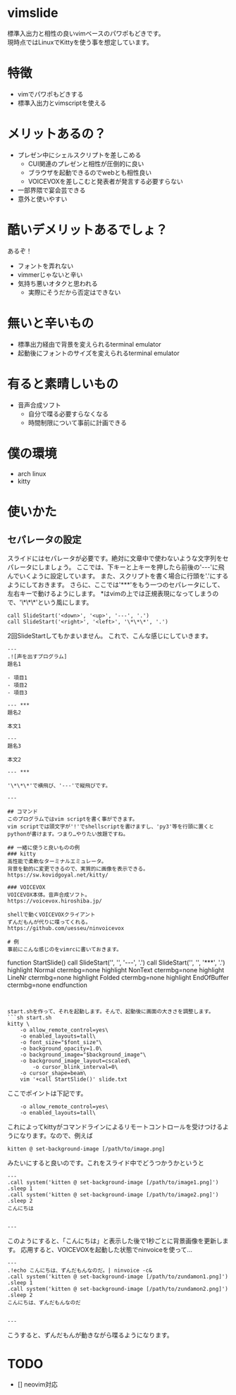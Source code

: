 # vimslide
標準入出力と相性の良いvimベースのパワポもどきです。  
現時点ではLinuxでKittyを使う事を想定しています。

# 特徴
- vimでパワポもどきする
- 標準入出力とvimscriptを使える

# メリットあるの？
- プレゼン中にシェルスクリプトを差しこめる
  + CUI関連のプレゼンと相性が圧倒的に良い
  + ブラウザを起動できるのでwebとも相性良い
  + VOICEVOXを差しこむと発表者が発言する必要すらない
- 一部界隈で宴会芸できる
- 意外と使いやすい

# 酷いデメリットあるでしょ？
あるぞ！

- フォントを弄れない
- vimmerじゃないと辛い
- 気持ち悪いオタクと思われる
  + 実際にそうだから否定はできない

# 無いと辛いもの
- 標準出力経由で背景を変えられるterminal emulator
- 起動後にフォントのサイズを変えられるterminal emulator

# 有ると素晴しいもの
- 音声合成ソフト
  + 自分で喋る必要すらなくなる
  + 時間制限について事前に計画できる

# 僕の環境
- arch linux
- kitty

# 使いかた
## セパレータの設定
スライドにはセパレータが必要です。絶対に文章中で使わないような文字列をセパレータにしましょう。
ここでは、下キーと上キーを押したら前後の'---'に飛んでいくように設定しています。
また、スクリプトを書く場合に行頭を'.'にするようにしておきます。
さらに、ここでは'\*\*\*'をもう一つのセパレータにして、左右キーで動けるようにします。
\*はvimの上では正規表現になってしまうので、'\\\*\\\*\\\*'という風にします。

```vim
call SlideStart('<down>', '<up>', '---', '.')
call SlideStart('<right>', '<left>', '\*\*\*', '.')
```

2回SlideStartしてもかまいません。
これで、こんな感じにしていきます。

```
---
.![声を出すプログラム]
題名1

- 項目1
- 項目2
- 項目3

--- *** 
題名2

本文1

---
題名3

本文2

--- ***

'\*\*\*'で横飛び、'---'で縦飛びです。

---

## コマンド
このプログラムではvim scriptを書く事ができます。
vim scriptでは頭文字が'!'でshellscriptを書けますし、'py3'等を行頭に置くとpythonが書けます。つまり…やりたい放題ですね。

## 一緒に使うと良いものの例
### kitty
高性能で柔軟なターミナルエミュレータ。  
背景を動的に変更できるので、実質的に画像を表示できる。  
https://sw.kovidgoyal.net/kitty/

### VOICEVOX
VOICEVOX本体。音声合成ソフト。  
https://voicevox.hiroshiba.jp/

shellで動くVOICEVOXクライアント  
ずんだもんが代りに喋ってくれる。
https://github.com/uesseu/ninvoicevox

# 例
事前にこんな感じのをvimrcに書いておきます。
```
function StartSlide()
  call SlideStart('<down>', '<up>', '---', '.')
  call SlideStart('<right>', '<left>', '\*\*\*', '.')
  highlight Normal ctermbg=none
  highlight NonText ctermbg=none
  highlight LineNr ctermbg=none
  highlight Folded ctermbg=none
  highlight EndOfBuffer ctermbg=none
endfunction
```


start.shを作って、それを起動します。そんで、起動後に画面の大きさを調整します。
```sh start.sh
kitty \
    -o allow_remote_control=yes\
    -o enabled_layouts=tall\
	-o font_size="$font_size"\
	-o background_opacity=1.0\
	-o background_image="$background_image"\
	-o background_image_layout=cscaled\
        -o cursor_blink_interval=0\
	-o cursor_shape=beam\
	vim '+call StartSlide()' slide.txt
```

ここでポイントは下記です。
```
    -o allow_remote_control=yes\
    -o enabled_layouts=tall\
```
これによってkittyがコマンドラインによるリモートコントロールを受けつけるようになります。なので、例えば

```
kitten @ set-background-image [/path/to/image.png]
```

みたいにすると良いのです。これをスライド中でどうつかうかというと

```
---
.call system('kitten @ set-background-image [/path/to/image1.png]')
.sleep 1
.call system('kitten @ set-background-image [/path/to/image2.png]')
.sleep 2
こんにちは


---
```

このようにすると、「こんにちは」と表示した後で1秒ごとに背景画像を更新します。
応用すると、VOICEVOXを起動した状態でninvoiceを使って…

```
---
.!echo こんにちは、ずんだもんなのだ。| ninvoice -c&
.call system('kitten @ set-background-image [/path/to/zundamon1.png]')
.sleep 1
.call system('kitten @ set-background-image [/path/to/zundamon2.png]')
.sleep 2
こんにちは、ずんだもんなのだ


---
```

こうすると、ずんだもんが動きながら喋るようになります。

# TODO
- [] neovim対応
